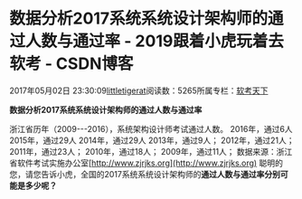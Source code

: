 
# 数据分析2017系统系统设计架构师的通过人数与通过率 - 2019跟着小虎玩着去软考 - CSDN博客

2017年05月02日 23:30:09[littletigerat](https://me.csdn.net/littletigerat)阅读数：5265所属专栏：[软考天下](https://blog.csdn.net/column/details/15515.html)




**数据分析2017系统系统设计架构师的通过人数与通过率**

浙江省历年（2009---2016），系统架构设计师考试通过人数。
2016年，通过6人
2015年，通过29人
2014年，通过29人
2013年，通过9人；
2012年，通过21人；
2011年，通过23人；
2010年，通过18人；
2009年，通过11人；
数据来源：浙江省软件考试实施办公室[http://www.zjrjks.org](http://www.zjrjks.org)
聪明的您，请您告诉小虎，全国的2017系统系统设计架构师的**通过人数与通过率分别可能是多少呢？**


